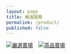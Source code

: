 ```yaml
---
layout: page
title: 嚴選服務
permalink: /product/
published: false
---
```


<div class="market-container">
  <!-- 嚴選賣場連結 -->
  <a class="market-item" href="https://shopee.tw/your-shop-url1" target="_blank" class="market-link">
    <img src="{{ '/source/img/fotor-ai-product01.jpg' | relative_url }}" alt="嚴選賣場" style="max-width: 200px; height: auto;">
    <div class="overlay">
      <span class="title">嚴選賣場</span>
    </div>
  </a>

  <!-- 茶品賣場連結 -->
  <a class="market-item" href="https://shopee.tw/your-shop-url2" target="_blank" class="market-link">
    <img src="{{ '/assets/img/tea.png' | relative_url }}" alt="茶品賣場" style="max-width: 200px; height: auto;">
    <div class="overlay">
      <span class="title">茶品賣場</span>
    </div>
  </a>
</div>

<!-- 頁面獨立的配置 -->
<style>
.market-container {
  display: flex;
  gap: 15px; /* 調整項目之間的間距 */
}

.market-link {
  position: relative;
  display: inline-block; /* 讓圖片的外部容器適當包裹圖片 */
}

.overlay {
  position: absolute;
  top: 0;
  left: 0;
  right: 0;
  bottom: 0;
  background-color: rgba(255, 255, 255, 0.7); /* 半透明白色 */
  display: flex;
  justify-content: center; /* 垂直置中 */
  align-items: center; /* 水平置中 */
  opacity: 0; /* 初始透明 */
  transition: opacity 0.3s ease; /* 透明度過渡效果 */
}

.market-link:hover .overlay {
  opacity: 1; /* 懸停時顯示 */
}

.title {
  font-size: 16px; /* 標題字體大小 */
  font-weight: bold; /* 字體加粗 */
  color: #333; /* 標題顏色 */
}
</style>
